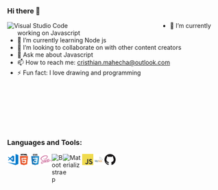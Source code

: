 ### Hi there 👋

<!--
**Crmaxis/Crmaxis** is a ✨ _special_ ✨ repository because its `README.md` (this file) appears on your GitHub profile.
-->
<img align="left" alt="Visual Studio Code" width="380px" src="https://raw.githubusercontent.com/Crmaxis/AssetsInfo/master/asset/code.gif"/>

- 🔭 I’m currently working on Javascript 
- 🌱 I’m currently learning Node js
- 👯 I’m looking to collaborate on with other content creators
- 💬 Ask me about Javascript
- 📫 How to reach me: cristhian.mahecha@outlook.com
- ⚡ Fun fact: I love drawing and programming

<br>
<br>
<br>
<br>
<br>
<br>

### Languages and Tools:

<img align="left" alt="Visual Studio Code" width="26px" src="https://raw.githubusercontent.com/github/explore/80688e429a7d4ef2fca1e82350fe8e3517d3494d/topics/visual-studio-code/visual-studio-code.png" />
<img align="left" alt="HTML5" width="26px" src="https://raw.githubusercontent.com/github/explore/80688e429a7d4ef2fca1e82350fe8e3517d3494d/topics/html/html.png" />
<img align="left" alt="CSS3" width="26px" src="https://raw.githubusercontent.com/github/explore/80688e429a7d4ef2fca1e82350fe8e3517d3494d/topics/css/css.png" />
<img align="left" alt="Sass" width="26px" src="https://raw.githubusercontent.com/github/explore/80688e429a7d4ef2fca1e82350fe8e3517d3494d/topics/sass/sass.png" />
<img align="left" alt="Bootstrap" width="26px" src="https://upload.wikimedia.org/wikipedia/commons/thumb/b/b2/Bootstrap_logo.svg/1200px-Bootstrap_logo.svg.png" />
<img align="left" alt="Materialize" width="45px" src="https://seeklogo.com/images/M/materialize-logo-0FCAD8A6F8-seeklogo.com.png" />
<img align="left" alt="JavaScript" width="26px" src="https://raw.githubusercontent.com/github/explore/80688e429a7d4ef2fca1e82350fe8e3517d3494d/topics/javascript/javascript.png" />
<img align="left" alt="MySQL" width="26px" src="https://raw.githubusercontent.com/github/explore/80688e429a7d4ef2fca1e82350fe8e3517d3494d/topics/mysql/mysql.png" />
<img align="left" alt="GitHub" width="26px" src="https://raw.githubusercontent.com/github/explore/78df643247d429f6cc873026c0622819ad797942/topics/github/github.png" />

